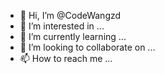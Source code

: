 - 👋 Hi, I’m @CodeWangzd
- 👀 I’m interested in ...
- 🌱 I’m currently learning ...
- 💞️ I’m looking to collaborate on ...
- 📫 How to reach me ...

<!---
CodeWangzd/CodeWangzd is a ✨ special ✨ repository because its `README.md` (this file) appears on your GitHub profile.
You can click the Preview link to take a look at your changes.
--->
